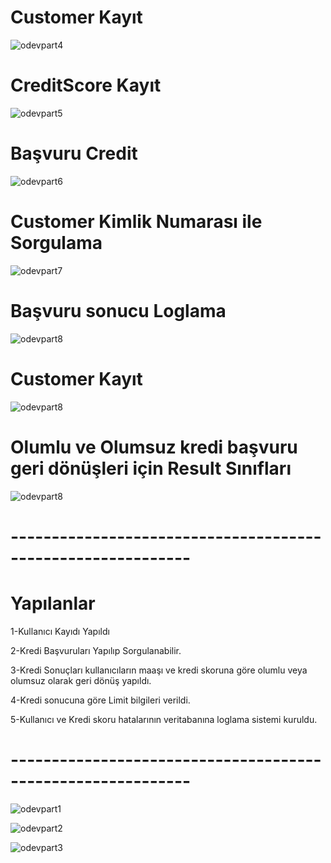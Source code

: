 
# Customer Kayıt

![odevpart4](https://github.com/113-GittiGidiyor-Java-Spring-Bootcamp/gittigidiyor-graduation-project-Berkaytoslak/blob/main/Docs/genelKay%C4%B1t.JPG)

# CreditScore Kayıt

![odevpart5](https://github.com/113-GittiGidiyor-Java-Spring-Bootcamp/gittigidiyor-graduation-project-Berkaytoslak/blob/main/Docs/GenelKay%C4%B1t2.JPG)

# Başvuru Credit
![odevpart6](https://github.com/113-GittiGidiyor-Java-Spring-Bootcamp/gittigidiyor-graduation-project-Berkaytoslak/blob/main/Docs/Ba%C5%9FvuruCredit.JPG)
# Customer Kimlik Numarası ile Sorgulama
![odevpart7](https://github.com/113-GittiGidiyor-Java-Spring-Bootcamp/gittigidiyor-graduation-project-Berkaytoslak/blob/main/Docs/GetCustomerID.JPG)
# Başvuru sonucu Loglama
![odevpart8](https://github.com/113-GittiGidiyor-Java-Spring-Bootcamp/gittigidiyor-graduation-project-Berkaytoslak/blob/main/Docs/Ba%C5%9FvuruSonucu.JPG)
# Customer Kayıt
![odevpart8](https://github.com/113-GittiGidiyor-Java-Spring-Bootcamp/gittigidiyor-graduation-project-Berkaytoslak/blob/main/Docs/CustomerPost.JPG)
# Olumlu ve Olumsuz kredi başvuru geri dönüşleri için Result Sınıfları
![odevpart8](https://github.com/113-GittiGidiyor-Java-Spring-Bootcamp/gittigidiyor-graduation-project-Berkaytoslak/blob/main/Docs/ResultS%C4%B1n%C4%B1flar%C4%B1.JPG)


# ------------------------------------------------------------

# Yapılanlar

1-Kullanıcı Kayıdı Yapıldı

2-Kredi Başvuruları Yapılıp Sorgulanabilir.

3-Kredi Sonuçları kullanıcıların maaşı ve kredi skoruna göre olumlu veya olumsuz olarak geri dönüş yapıldı.

4-Kredi sonucuna göre Limit bilgileri verildi.

5-Kullanıcı ve Kredi skoru hatalarının veritabanına loglama sistemi kuruldu.


# ------------------------------------------------------------




![odevpart1](https://user-images.githubusercontent.com/45206582/133460137-dbd5583e-1ac9-426f-a6f0-abf5983f6fd6.PNG)


![odevpart2](https://user-images.githubusercontent.com/45206582/133460164-f0b61470-f3e9-49cb-8b0e-8ae9afb45e2e.PNG)


![odevpart3](https://user-images.githubusercontent.com/45206582/133460177-2e2e561e-e1ac-4c42-96a7-5bce51eb8228.PNG)

